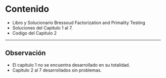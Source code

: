 # Contenido 
- Libro y Solucionario Bressoud Factorization and Primality Testing
- Soluciones del Capitulo 1 al 7.
- Codigo del Capitulo 2

----------------------------------
## Observación
- El capitulo 1 no se encuentra desarrollado en su totalidad.
- Capitulo 2 al 7 desarrollados sin problemas.
